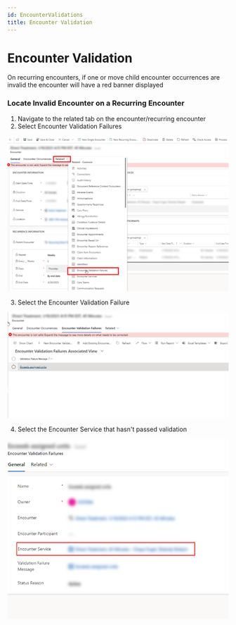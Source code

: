 ```yaml
---
id: EncounterValidations
title: Encounter Validation
---
```


# Encounter Validation

On recurring encounters, if one or move child encounter occurrences are invalid the encounter will have a red banner displayed

### Locate Invalid Encounter on a Recurring Encounter

1.  Navigate to the related tab on the encounter/recurring encounter
2.  Select Encounter Validation Failures

<img src ="/img/RelatedEncounterValidationFailures.png" width="700"/>

3.  Select the Encounter Validation Failure

<img src ="/img/SelectEncounterValidationFailures.png" width="700"/>

4.  Select the Encounter Service that hasn't passed validation

<img src ="/img/FailedEncounterService.png" width="700"/>